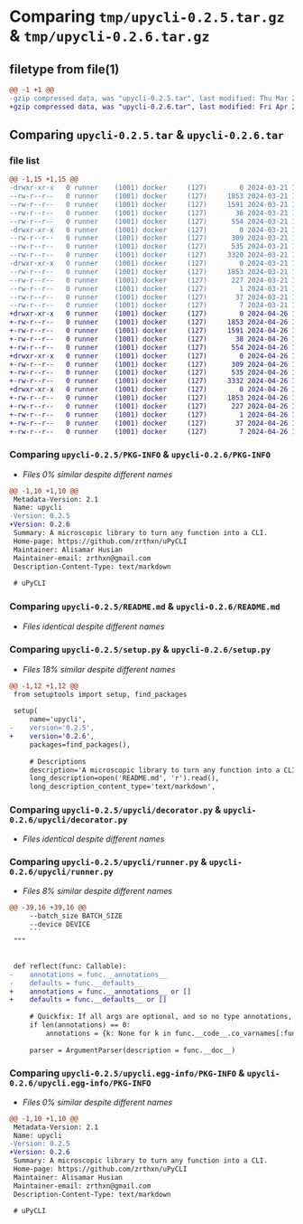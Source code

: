 # Comparing `tmp/upycli-0.2.5.tar.gz` & `tmp/upycli-0.2.6.tar.gz`

## filetype from file(1)

```diff
@@ -1 +1 @@
-gzip compressed data, was "upycli-0.2.5.tar", last modified: Thu Mar 21 14:23:39 2024, max compression
+gzip compressed data, was "upycli-0.2.6.tar", last modified: Fri Apr 26 14:35:38 2024, max compression
```

## Comparing `upycli-0.2.5.tar` & `upycli-0.2.6.tar`

### file list

```diff
@@ -1,15 +1,15 @@
-drwxr-xr-x   0 runner    (1001) docker     (127)        0 2024-03-21 14:23:39.930791 upycli-0.2.5/
--rw-r--r--   0 runner    (1001) docker     (127)     1853 2024-03-21 14:23:39.930791 upycli-0.2.5/PKG-INFO
--rw-r--r--   0 runner    (1001) docker     (127)     1591 2024-03-21 14:23:32.000000 upycli-0.2.5/README.md
--rw-r--r--   0 runner    (1001) docker     (127)       38 2024-03-21 14:23:39.930791 upycli-0.2.5/setup.cfg
--rw-r--r--   0 runner    (1001) docker     (127)      554 2024-03-21 14:23:32.000000 upycli-0.2.5/setup.py
-drwxr-xr-x   0 runner    (1001) docker     (127)        0 2024-03-21 14:23:39.926791 upycli-0.2.5/upycli/
--rw-r--r--   0 runner    (1001) docker     (127)      309 2024-03-21 14:23:32.000000 upycli-0.2.5/upycli/__init__.py
--rw-r--r--   0 runner    (1001) docker     (127)      535 2024-03-21 14:23:32.000000 upycli-0.2.5/upycli/decorator.py
--rw-r--r--   0 runner    (1001) docker     (127)     3320 2024-03-21 14:23:32.000000 upycli-0.2.5/upycli/runner.py
-drwxr-xr-x   0 runner    (1001) docker     (127)        0 2024-03-21 14:23:39.930791 upycli-0.2.5/upycli.egg-info/
--rw-r--r--   0 runner    (1001) docker     (127)     1853 2024-03-21 14:23:39.000000 upycli-0.2.5/upycli.egg-info/PKG-INFO
--rw-r--r--   0 runner    (1001) docker     (127)      227 2024-03-21 14:23:39.000000 upycli-0.2.5/upycli.egg-info/SOURCES.txt
--rw-r--r--   0 runner    (1001) docker     (127)        1 2024-03-21 14:23:39.000000 upycli-0.2.5/upycli.egg-info/dependency_links.txt
--rw-r--r--   0 runner    (1001) docker     (127)       37 2024-03-21 14:23:39.000000 upycli-0.2.5/upycli.egg-info/entry_points.txt
--rw-r--r--   0 runner    (1001) docker     (127)        7 2024-03-21 14:23:39.000000 upycli-0.2.5/upycli.egg-info/top_level.txt
+drwxr-xr-x   0 runner    (1001) docker     (127)        0 2024-04-26 14:35:38.850597 upycli-0.2.6/
+-rw-r--r--   0 runner    (1001) docker     (127)     1853 2024-04-26 14:35:38.850597 upycli-0.2.6/PKG-INFO
+-rw-r--r--   0 runner    (1001) docker     (127)     1591 2024-04-26 14:35:34.000000 upycli-0.2.6/README.md
+-rw-r--r--   0 runner    (1001) docker     (127)       38 2024-04-26 14:35:38.850597 upycli-0.2.6/setup.cfg
+-rw-r--r--   0 runner    (1001) docker     (127)      554 2024-04-26 14:35:34.000000 upycli-0.2.6/setup.py
+drwxr-xr-x   0 runner    (1001) docker     (127)        0 2024-04-26 14:35:38.850597 upycli-0.2.6/upycli/
+-rw-r--r--   0 runner    (1001) docker     (127)      309 2024-04-26 14:35:34.000000 upycli-0.2.6/upycli/__init__.py
+-rw-r--r--   0 runner    (1001) docker     (127)      535 2024-04-26 14:35:34.000000 upycli-0.2.6/upycli/decorator.py
+-rw-r--r--   0 runner    (1001) docker     (127)     3332 2024-04-26 14:35:34.000000 upycli-0.2.6/upycli/runner.py
+drwxr-xr-x   0 runner    (1001) docker     (127)        0 2024-04-26 14:35:38.850597 upycli-0.2.6/upycli.egg-info/
+-rw-r--r--   0 runner    (1001) docker     (127)     1853 2024-04-26 14:35:38.000000 upycli-0.2.6/upycli.egg-info/PKG-INFO
+-rw-r--r--   0 runner    (1001) docker     (127)      227 2024-04-26 14:35:38.000000 upycli-0.2.6/upycli.egg-info/SOURCES.txt
+-rw-r--r--   0 runner    (1001) docker     (127)        1 2024-04-26 14:35:38.000000 upycli-0.2.6/upycli.egg-info/dependency_links.txt
+-rw-r--r--   0 runner    (1001) docker     (127)       37 2024-04-26 14:35:38.000000 upycli-0.2.6/upycli.egg-info/entry_points.txt
+-rw-r--r--   0 runner    (1001) docker     (127)        7 2024-04-26 14:35:38.000000 upycli-0.2.6/upycli.egg-info/top_level.txt
```

### Comparing `upycli-0.2.5/PKG-INFO` & `upycli-0.2.6/PKG-INFO`

 * *Files 0% similar despite different names*

```diff
@@ -1,10 +1,10 @@
 Metadata-Version: 2.1
 Name: upycli
-Version: 0.2.5
+Version: 0.2.6
 Summary: A microscopic library to turn any function into a CLI.
 Home-page: https://github.com/zrthxn/uPyCLI
 Maintainer: Alisamar Husian
 Maintainer-email: zrthxn@gmail.com
 Description-Content-Type: text/markdown
 
 # uPyCLI
```

### Comparing `upycli-0.2.5/README.md` & `upycli-0.2.6/README.md`

 * *Files identical despite different names*

### Comparing `upycli-0.2.5/setup.py` & `upycli-0.2.6/setup.py`

 * *Files 18% similar despite different names*

```diff
@@ -1,12 +1,12 @@
 from setuptools import setup, find_packages
 
 setup(
     name='upycli',
-    version='0.2.5',
+    version='0.2.6',
     packages=find_packages(),
     
     # Descriptions
     description='A microscopic library to turn any function into a CLI.',
     long_description=open('README.md', 'r').read(),
     long_description_content_type='text/markdown',
```

### Comparing `upycli-0.2.5/upycli/decorator.py` & `upycli-0.2.6/upycli/decorator.py`

 * *Files identical despite different names*

### Comparing `upycli-0.2.5/upycli/runner.py` & `upycli-0.2.6/upycli/runner.py`

 * *Files 8% similar despite different names*

```diff
@@ -39,16 +39,16 @@
     --batch_size BATCH_SIZE
     --device DEVICE
     ```
 """
 
 
 def reflect(func: Callable):
-    annotations = func.__annotations__
-    defaults = func.__defaults__
+    annotations = func.__annotations__ or []
+    defaults = func.__defaults__ or []
     
     # Quickfix: If all args are optional, and so no type annotations, use code to inspect names 
     if len(annotations) == 0:
         annotations = {k: None for k in func.__code__.co_varnames[:func.__code__.co_argcount]}
 
     parser = ArgumentParser(description = func.__doc__)
```

### Comparing `upycli-0.2.5/upycli.egg-info/PKG-INFO` & `upycli-0.2.6/upycli.egg-info/PKG-INFO`

 * *Files 0% similar despite different names*

```diff
@@ -1,10 +1,10 @@
 Metadata-Version: 2.1
 Name: upycli
-Version: 0.2.5
+Version: 0.2.6
 Summary: A microscopic library to turn any function into a CLI.
 Home-page: https://github.com/zrthxn/uPyCLI
 Maintainer: Alisamar Husian
 Maintainer-email: zrthxn@gmail.com
 Description-Content-Type: text/markdown
 
 # uPyCLI
```

